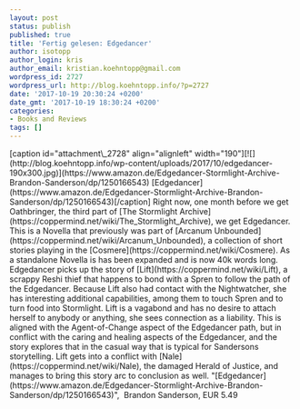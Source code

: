 ```yaml
---
layout: post
status: publish
published: true
title: 'Fertig gelesen: Edgedancer'
author: isotopp
author_login: kris
author_email: kristian.koehntopp@gmail.com
wordpress_id: 2727
wordpress_url: http://blog.koehntopp.info/?p=2727
date: '2017-10-19 20:30:24 +0200'
date_gmt: '2017-10-19 18:30:24 +0200'
categories:
- Books and Reviews
tags: []
---
```

<p>[caption id="attachment\_2728" align="alignleft" width="190"][![](http://blog.koehntopp.info/wp-content/uploads/2017/10/edgedancer-190x300.jpg)](https://www.amazon.de/Edgedancer-Stormlight-Archive-Brandon-Sanderson/dp/1250166543) [Edgedancer](https://www.amazon.de/Edgedancer-Stormlight-Archive-Brandon-Sanderson/dp/1250166543)[/caption] Right now, one month before we get Oathbringer, the third part of [The Stormlight Archive](https://coppermind.net/wiki/The_Stormlight_Archive), we get Edgedancer. This is a Novella that previously was part of [Arcanum Unbounded](https://coppermind.net/wiki/Arcanum_Unbounded), a collection of short stories playing in the [Cosmere](https://coppermind.net/wiki/Cosmere). As a standalone Novella is has been expanded and is now 40k words long. Edgedancer picks up the story of [Lift](https://coppermind.net/wiki/Lift), a scrappy Reshi thief that happens to bond with a Spren to follow the path of the Edgedancer. Because Lift also had contact with the Nightwatcher, she has interesting additional capabilities, among them to touch Spren and to turn food into Stormlight. Lift is a vagabond and has no desire to attach herself to anybody or anything, she sees connection as a liability. This is aligned with the Agent-of-Change aspect of the Edgedancer path, but in conflict with the caring and healing aspects of the&nbsp;Edgedancer, and the story explores that in the casual way that is typical for Sandersons storytelling. Lift gets into a conflict with [Nale](https://coppermind.net/wiki/Nale), the damaged Herald of Justice, and manages to bring this story arc to conclusion as well. "[Edgedancer](https://www.amazon.de/Edgedancer-Stormlight-Archive-Brandon-Sanderson/dp/1250166543)",&nbsp; Brandon Sanderson, EUR 5.49</p>
